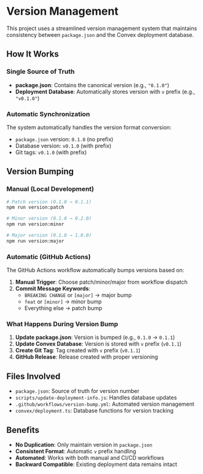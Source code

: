 # Version Management

This project uses a streamlined version management system that maintains consistency between `package.json` and the Convex deployment database.

## How It Works

### Single Source of Truth

- **package.json**: Contains the canonical version (e.g., `"0.1.0"`)
- **Deployment Database**: Automatically stores version with `v` prefix (e.g., `"v0.1.0"`)

### Automatic Synchronization

The system automatically handles the version format conversion:

- `package.json` version: `0.1.0` (no prefix)
- Database version: `v0.1.0` (with prefix)
- Git tags: `v0.1.0` (with prefix)

## Version Bumping

### Manual (Local Development)

```bash
# Patch version (0.1.0 → 0.1.1)
npm run version:patch

# Minor version (0.1.0 → 0.2.0)
npm run version:minor

# Major version (0.1.0 → 1.0.0)
npm run version:major
```

### Automatic (GitHub Actions)

The GitHub Actions workflow automatically bumps versions based on:

1. **Manual Trigger**: Choose patch/minor/major from workflow dispatch
2. **Commit Message Keywords**:
   - `BREAKING CHANGE` or `[major]` → major bump
   - `feat` or `[minor]` → minor bump
   - Everything else → patch bump

### What Happens During Version Bump

1. **Update package.json**: Version is bumped (e.g., `0.1.0` → `0.1.1`)
2. **Update Convex Database**: Version is stored with `v` prefix (`v0.1.1`)
3. **Create Git Tag**: Tag created with `v` prefix (`v0.1.1`)
4. **GitHub Release**: Release created with proper versioning

## Files Involved

- `package.json`: Source of truth for version number
- `scripts/update-deployment-info.js`: Handles database updates
- `.github/workflows/version-bump.yml`: Automated version management
- `convex/deployment.ts`: Database functions for version tracking

## Benefits

- **No Duplication**: Only maintain version in `package.json`
- **Consistent Format**: Automatic `v` prefix handling
- **Automated**: Works with both manual and CI/CD workflows
- **Backward Compatible**: Existing deployment data remains intact
